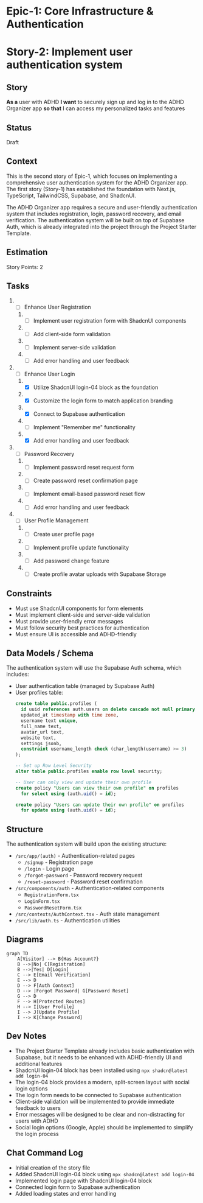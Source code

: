 # Epic-1: Core Infrastructure & Authentication
# Story-2: Implement user authentication system

## Story

**As a** user with ADHD
**I want** to securely sign up and log in to the ADHD Organizer app
**so that** I can access my personalized tasks and features

## Status

Draft

## Context

This is the second story of Epic-1, which focuses on implementing a comprehensive user authentication system for the ADHD Organizer app. The first story (Story-1) has established the foundation with Next.js, TypeScript, TailwindCSS, Supabase, and ShadcnUI.

The ADHD Organizer app requires a secure and user-friendly authentication system that includes registration, login, password recovery, and email verification. The authentication system will be built on top of Supabase Auth, which is already integrated into the project through the Project Starter Template.

## Estimation

Story Points: 2

## Tasks

1. - [ ] Enhance User Registration
   1. - [ ] Implement user registration form with ShadcnUI components
   2. - [ ] Add client-side form validation
   3. - [ ] Implement server-side validation
   4. - [ ] Add error handling and user feedback

2. - [ ] Enhance User Login
   1. - [x] Utilize ShadcnUI login-04 block as the foundation
   2. - [x] Customize the login form to match application branding
   3. - [x] Connect to Supabase authentication
   4. - [ ] Implement "Remember me" functionality
   5. - [x] Add error handling and user feedback

3. - [ ] Password Recovery
   1. - [ ] Implement password reset request form
   2. - [ ] Create password reset confirmation page
   3. - [ ] Implement email-based password reset flow
   4. - [ ] Add error handling and user feedback

4. - [ ] User Profile Management
   1. - [ ] Create user profile page
   2. - [ ] Implement profile update functionality
   3. - [ ] Add password change feature
   4. - [ ] Create profile avatar uploads with Supabase Storage

## Constraints

- Must use ShadcnUI components for form elements
- Must implement client-side and server-side validation
- Must provide user-friendly error messages
- Must follow security best practices for authentication
- Must ensure UI is accessible and ADHD-friendly

## Data Models / Schema

The authentication system will use the Supabase Auth schema, which includes:

- User authentication table (managed by Supabase Auth)
- User profiles table:
  ```sql
  create table public.profiles (
    id uuid references auth.users on delete cascade not null primary key,
    updated_at timestamp with time zone,
    username text unique,
    full_name text,
    avatar_url text,
    website text,
    settings jsonb,
    constraint username_length check (char_length(username) >= 3)
  );
  
  -- Set up Row Level Security
  alter table public.profiles enable row level security;
  
  -- User can only view and update their own profile
  create policy "Users can view their own profile" on profiles
    for select using (auth.uid() = id);
  
  create policy "Users can update their own profile" on profiles
    for update using (auth.uid() = id);
  ```

## Structure

The authentication system will build upon the existing structure:

- `/src/app/(auth)` - Authentication-related pages
  - `/signup` - Registration page
  - `/login` - Login page
  - `/forgot-password` - Password recovery request
  - `/reset-password` - Password reset confirmation
- `/src/components/auth` - Authentication-related components
  - `RegistrationForm.tsx`
  - `LoginForm.tsx`
  - `PasswordResetForm.tsx`
- `/src/contexts/AuthContext.tsx` - Auth state management
- `/src/lib/auth.ts` - Authentication utilities

## Diagrams

```mermaid
graph TD
    A[Visitor] --> B{Has Account?}
    B -->|No| C[Registration]
    B -->|Yes| D[Login]
    C --> E[Email Verification]
    E --> D
    D --> F[Auth Context]
    D --> |Forgot Password| G[Password Reset]
    G --> D
    F --> H[Protected Routes]
    H --> I[User Profile]
    I --> J[Update Profile]
    I --> K[Change Password]
```

## Dev Notes

- The Project Starter Template already includes basic authentication with Supabase, but it needs to be enhanced with ADHD-friendly UI and additional features
- ShadcnUI login-04 block has been installed using `npx shadcn@latest add login-04`
- The login-04 block provides a modern, split-screen layout with social login options
- The login form needs to be connected to Supabase authentication
- Client-side validation will be implemented to provide immediate feedback to users
- Error messages will be designed to be clear and non-distracting for users with ADHD
- Social login options (Google, Apple) should be implemented to simplify the login process

## Chat Command Log

- Initial creation of the story file
- Added ShadcnUI login-04 block using `npx shadcn@latest add login-04`
- Implemented login page with ShadcnUI login-04 block
- Connected login form to Supabase authentication
- Added loading states and error handling
